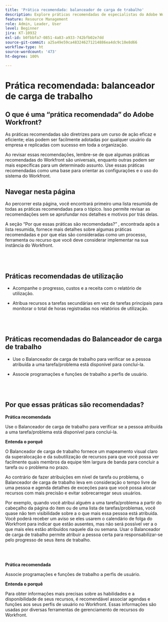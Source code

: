 ```yaml
---
title: 'Prática recomendada: balanceador de carga de trabalho'
description: Explore práticas recomendadas de especialistas do Adobe Workfront sobre como configurar, gerenciar e usar o Balanceador de carga de trabalho.
feature: Resource Management
role: Admin, Leader, User
level: Beginner
jira: KT-10932
exl-id: b0fbbfa7-0851-4a83-a933-742bfb02e7dd
source-git-commit: a25a49e59ca483246271214886ea4dc9c10e8d66
workflow-type: ht
source-wordcount: '473'
ht-degree: 100%

---
```


# Prática recomendada: balanceador de carga de trabalho

## O que é uma “prática recomendada” do Adobe Workfront?

As práticas recomendadas são diretrizes para um curso de ação eficaz e eficiente; elas podem ser facilmente adotadas por qualquer usuário da empresa e replicadas com sucesso em toda a organização.

Ao revisar essas recomendações, lembre-se de que algumas práticas recomendadas do Workfront são universais, enquanto outras podem ser mais específicas para um determinado assunto. Use essas práticas recomendadas como uma base para orientar as configurações e o uso do sistema do Workfront.

## Navegar nesta página

Ao percorrer esta página, você encontrará primeiro uma lista resumida de todas as práticas recomendadas para o tópico. Isso permite revisar as recomendações sem se aprofundar nos detalhes e motivos por trás delas.

A seção “Por que essas práticas são recomendadas?” , encontrada após a lista resumida, fornece mais detalhes sobre algumas práticas recomendadas e por que elas são consideradas como um processo, ferramenta ou recurso que você deve considerar implementar na sua instância do Workfront.

</br>
</br>

## Práticas recomendadas de utilização

* Acompanhe o progresso, custos e a receita com o relatório de utilização.

* Atribua recursos a tarefas secundárias em vez de tarefas principais para monitorar o total de horas registradas nos relatórios de utilização.

</br>
</br>


## Práticas recomendadas do Balanceador de carga de trabalho

* Use o Balanceador de carga de trabalho para verificar se a pessoa atribuída a uma tarefa/problema está disponível para concluí-la.

* Associe programações e funções de trabalho a perfis de usuário.

</br>
</br>


## Por que essas práticas são recomendadas?

**Prática recomendada**

Use o Balanceador de carga de trabalho para verificar se a pessoa atribuída a uma tarefa/problema está disponível para concluí-la.



**Entenda o porquê**

O Balanceador de carga de trabalho fornece um mapeamento visual claro da superalocação e da subutilização de recursos para que você possa ver facilmente quais membros da equipe têm largura de banda para concluir a tarefa ou o problema no prazo.



Ao contrário de fazer atribuições em nível de tarefa ou problema, o Balanceador de carga de trabalho leva em consideração o tempo livre de uma pessoa e agenda detalhes de exceções para que você possa alocar recursos com mais precisão e evitar sobrecarregar seus usuários.



Por exemplo, quando você atribui alguém a uma tarefa/problema a partir do cabeçalho da página do item ou de uma lista de tarefas/problemas, você quase não tem visibilidade sobre a o que mais essa pessoa está atribuída. Você poderá receber um aviso se eles usarem o calendário de folga do Workfront para indicar que estão ausentes, mas não será possível ver a o que mais eles estão atribuídos naquele dia ou semana. Usar o Balanceador de carga de trabalho permite atribuir a pessoa certa para responsabilizar-se pelo progresso de seus itens de trabalho.


</br>
</br>

**Prática recomendada**

Associe programações e funções de trabalho a perfis de usuário.



**Entenda o porquê**

Para obter informações mais precisas sobre as habilidades e a disponibilidade de seus recursos, é recomendável associar agendas e funções aos seus perfis de usuário no Workfront. Essas informações são usadas por diversas ferramentas de gerenciamento de recursos do Workfront.
